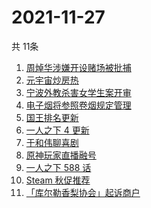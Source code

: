 # 2021-11-27
  共 11条

  <!-- BEGIN -->
  <!-- 最后更新时间:Sat Nov 27 2021 01:51:24 GMT+0000 (Coordinated Universal Time) -->
  1. [周焯华涉嫌开设赌场被批捕](https://www.zhihu.com/search?q=周焯华)
1. [元宇宙炒房热](https://www.zhihu.com/search?q=元宇宙)
1. [宁波外教杀害女学生案开审](https://www.zhihu.com/search?q=宁波外教)
1. [电子烟将参照卷烟规定管理](https://www.zhihu.com/search?q=电子烟)
1. [国王排名更新](https://www.zhihu.com/search?q=国王排名)
1. [一人之下 4 更新](https://www.zhihu.com/search?q=一人之下4)
1. [于和伟聊喜剧](https://www.zhihu.com/search?q=一年一度喜剧大赛)
1. [原神玩家直播融号](https://www.zhihu.com/search?q=原神)
1. [一人之下 588 话](https://www.zhihu.com/search?q=一人之下)
1. [Steam 秋促推荐](https://www.zhihu.com/search?q=steam)
1. [「库尔勒香梨协会」起诉商户](https://www.zhihu.com/search?q=库尔勒香梨)
  <!-- END -->
  